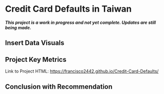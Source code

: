 # Credit Card Defaults in Taiwan

_**This project is a work in progress and not yet complete. Updates are still being made.**_

## Insert Data Visuals

## Project Key Metrics

Link to Project HTML: https://francisco2442.github.io/Credit-Card-Defaults/

## Conclusion with Recommendation



